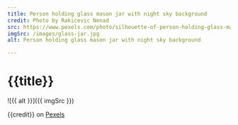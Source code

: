 ```yaml
---
title: Person holding glass mason jar with night sky background
credit: Photo by Rakicevic Nenad
src: https://www.pexels.com/photo/silhouette-of-person-holding-glass-mason-jar-1274260/
imgSrc: /images/glass-jar.jpg
alt: Person holding glass mason jar with night sky background

---
```


# {{title}}

![{{ alt }}]({{ imgSrc }})

{{credit}} on [Pexels]({{src}})